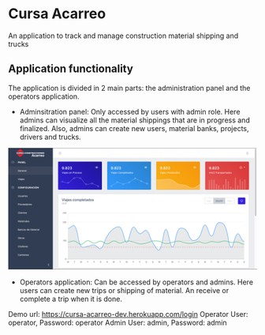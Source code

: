 # Cursa Acarreo

An application to track and manage construction material shipping and trucks

## Application functionality

The application is divided in 2 main parts: the administration panel and the operators application.

- Adminsitration panel: Only accessed by users with admin role. Here admins can visualize all the material shippings that are in progress and finalized. Also, admins can create new users, material banks, projects, drivers and trucks.

![Admin Panel](https://github.com/chavus/cursa_acarreo/blob/master/readme_imgs/2020-10-14_18-47-12.png)

- Operators application: Can be accessed by operators and admins. Here users can create new trips or shipping of material. An receive or complete a trip when it is done.

Demo url:
https://cursa-acarreo-dev.herokuapp.com/login
Operator User: operator, Password: operator
Admin User: admin, Password: admin
